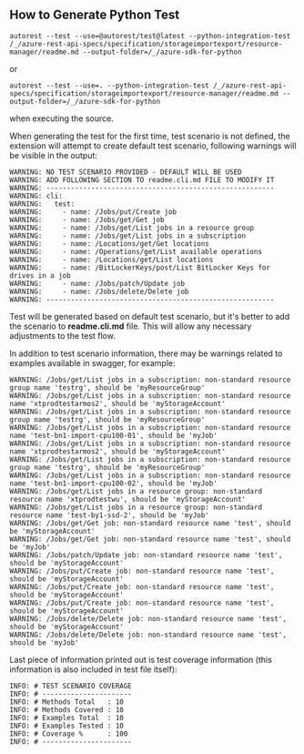 ## How to Generate Python Test

    autorest --test --use=@autorest/test@latest --python-integration-test /_/azure-rest-api-specs/specification/storageimportexport/resource-manager/readme.md --output-folder=/_/azure-sdk-for-python

or

    autorest --test --use=. --python-integration-test /_/azure-rest-api-specs/specification/storageimportexport/resource-manager/readme.md --output-folder=/_/azure-sdk-for-python

when executing the source.

When generating the test for the first time, test scenario is not defined, the extension will attempt to create default test scenario, following warnings will be visible in the output:

    WARNING: NO TEST SCENARIO PROVIDED - DEFAULT WILL BE USED
    WARNING: ADD FOLLOWING SECTION TO readme.cli.md FILE TO MODIFY IT
    WARNING: --------------------------------------------------------
    WARNING: cli:
    WARNING:   test:
    WARNING:     - name: /Jobs/put/Create job
    WARNING:     - name: /Jobs/get/Get job
    WARNING:     - name: /Jobs/get/List jobs in a resource group
    WARNING:     - name: /Jobs/get/List jobs in a subscription
    WARNING:     - name: /Locations/get/Get locations
    WARNING:     - name: /Operations/get/List available operations
    WARNING:     - name: /Locations/get/List locations
    WARNING:     - name: /BitLockerKeys/post/List BitLocker Keys for drives in a job
    WARNING:     - name: /Jobs/patch/Update job
    WARNING:     - name: /Jobs/delete/Delete job
    WARNING: --------------------------------------------------------

Test will be generated based on default test scenario, but it's better to add the scenario to **readme.cli.md** file.
This will allow any necessary adjustments to the test flow. 

In addition to test scenario information, there may be warnings related to examples available in swagger, for example:

    WARNING: /Jobs/get/List jobs in a subscription: non-standard resource group name 'testrg', should be 'myResourceGroup'
    WARNING: /Jobs/get/List jobs in a subscription: non-standard resource name 'xtprodtestarmos2', should be 'myStorageAccount'
    WARNING: /Jobs/get/List jobs in a subscription: non-standard resource group name 'testrg', should be 'myResourceGroup'
    WARNING: /Jobs/get/List jobs in a subscription: non-standard resource name 'test-bn1-import-cpu100-01', should be 'myJob'
    WARNING: /Jobs/get/List jobs in a subscription: non-standard resource name 'xtprodtestarmos2', should be 'myStorageAccount'
    WARNING: /Jobs/get/List jobs in a subscription: non-standard resource group name 'testrg', should be 'myResourceGroup'
    WARNING: /Jobs/get/List jobs in a subscription: non-standard resource name 'test-bn1-import-cpu100-02', should be 'myJob'
    WARNING: /Jobs/get/List jobs in a resource group: non-standard resource name 'xtprodtestwu', should be 'myStorageAccount'
    WARNING: /Jobs/get/List jobs in a resource group: non-standard resource name 'test-by1-ssd-2', should be 'myJob'
    WARNING: /Jobs/get/Get job: non-standard resource name 'test', should be 'myStorageAccount'
    WARNING: /Jobs/get/Get job: non-standard resource name 'test', should be 'myJob'
    WARNING: /Jobs/patch/Update job: non-standard resource name 'test', should be 'myStorageAccount'
    WARNING: /Jobs/put/Create job: non-standard resource name 'test', should be 'myStorageAccount'
    WARNING: /Jobs/put/Create job: non-standard resource name 'test', should be 'myStorageAccount'
    WARNING: /Jobs/put/Create job: non-standard resource name 'test', should be 'myStorageAccount'
    WARNING: /Jobs/delete/Delete job: non-standard resource name 'test', should be 'myStorageAccount'
    WARNING: /Jobs/delete/Delete job: non-standard resource name 'test', should be 'myJob'

Last piece of information printed out is test coverage information (this information is also included in test file itself):

    INFO: # TEST SCENARIO COVERAGE
    INFO: # ----------------------
    INFO: # Methods Total   : 10
    INFO: # Methods Covered : 10
    INFO: # Examples Total  : 10
    INFO: # Examples Tested : 10
    INFO: # Coverage %      : 100
    INFO: # ----------------------
